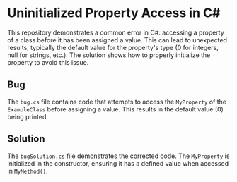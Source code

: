 # Uninitialized Property Access in C#

This repository demonstrates a common error in C#: accessing a property of a class before it has been assigned a value.  This can lead to unexpected results, typically the default value for the property's type (0 for integers, null for strings, etc.). The solution shows how to properly initialize the property to avoid this issue.

## Bug

The `bug.cs` file contains code that attempts to access the `MyProperty` of the `ExampleClass` before assigning a value. This results in the default value (0) being printed. 

## Solution

The `bugSolution.cs` file demonstrates the corrected code. The `MyProperty` is initialized in the constructor, ensuring it has a defined value when accessed in `MyMethod()`.